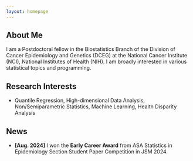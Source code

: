 ```yaml
---
layout: homepage
---
```


## About Me

I am a Postdoctoral fellow in the Biostatistics Branch of the Division of Cancer Epidemiology and Genetics (DCEG) at the National Cancer Institute (NCI), National Institutes of Health (NIH). I am broadly interested in various statistical topics and programming.

## Research Interests

- Quantile Regression, High-dimensional Data Analysis, Non/Semiparametric Statistics, Machine Learning, Health Disparity Analysis

## News

- **[Aug. 2024]** I won the **Early Career Award** from ASA Statistics in Epidemiology Section Student Paper Competition in JSM 2024.
